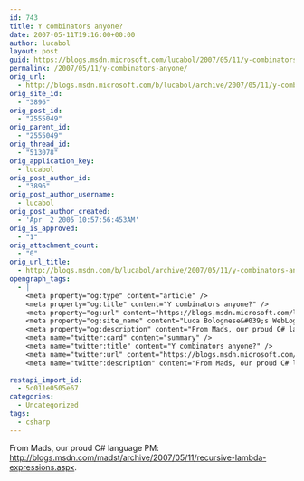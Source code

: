 ```yaml
---
id: 743
title: Y combinators anyone?
date: 2007-05-11T19:16:00+00:00
author: lucabol
layout: post
guid: https://blogs.msdn.microsoft.com/lucabol/2007/05/11/y-combinators-anyone/
permalink: /2007/05/11/y-combinators-anyone/
orig_url:
  - http://blogs.msdn.microsoft.com/b/lucabol/archive/2007/05/11/y-combinators-anyone.aspx
orig_site_id:
  - "3896"
orig_post_id:
  - "2555049"
orig_parent_id:
  - "2555049"
orig_thread_id:
  - "513078"
orig_application_key:
  - lucabol
orig_post_author_id:
  - "3896"
orig_post_author_username:
  - lucabol
orig_post_author_created:
  - 'Apr  2 2005 10:57:56:453AM'
orig_is_approved:
  - "1"
orig_attachment_count:
  - "0"
orig_url_title:
  - http://blogs.msdn.com/b/lucabol/archive/2007/05/11/y-combinators-anyone.aspx
opengraph_tags:
  - |
    <meta property="og:type" content="article" />
    <meta property="og:title" content="Y combinators anyone?" />
    <meta property="og:url" content="https://blogs.msdn.microsoft.com/lucabol/2007/05/11/y-combinators-anyone/" />
    <meta property="og:site_name" content="Luca Bolognese&#039;s WebLog" />
    <meta property="og:description" content="From Mads, our proud C# language PM: http://blogs.msdn.com/madst/archive/2007/05/11/recursive-lambda-expressions.aspx." />
    <meta name="twitter:card" content="summary" />
    <meta name="twitter:title" content="Y combinators anyone?" />
    <meta name="twitter:url" content="https://blogs.msdn.microsoft.com/lucabol/2007/05/11/y-combinators-anyone/" />
    <meta name="twitter:description" content="From Mads, our proud C# language PM: http://blogs.msdn.com/madst/archive/2007/05/11/recursive-lambda-expressions.aspx." />
    
restapi_import_id:
  - 5c011e0505e67
categories:
  - Uncategorized
tags:
  - csharp
---
```

From Mads, our proud C# language PM: <http://blogs.msdn.com/madst/archive/2007/05/11/recursive-lambda-expressions.aspx>.